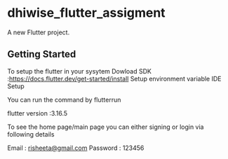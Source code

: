 # dhiwise_flutter_assigment

A new Flutter project.

## Getting Started

To setup the flutter in your sysytem 
Dowload SDK :https://docs.flutter.dev/get-started/install
Setup environment variable
IDE Setup

You can run the command by flutterrun

flutter version :3.16.5

To see the home page/main page you can either signing or login via following details

Email : risheeta@gmail.com
Password : 123456




